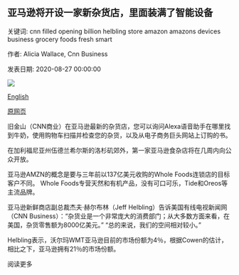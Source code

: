 ## 亚马逊将开设一家新杂货店，里面装满了智能设备

关键词: cnn filled opening billion helbling store amazon amazons devices business grocery foods fresh smart

作者: Alicia Wallace, Cnn Business

发表日期: 2020-08-27 00:00:00

![](https://cdn.cnn.com/cnnnext/dam/assets/200826145403-01-amazon-fresh-first-grocery-store-super-tease.jpg)

[English](Amazon%20is%20opening%20a%20new%20grocery%20store%20filled%20with%20smart%20devices.md)

[原网页](https://edition.cnn.com/2020/08/27/business/amazon-fresh-first-grocery-store/index.html)

旧金山（CNN商业）在亚马逊最新的杂货店，您可以询问Alexa语音助手在哪里找到牛奶，使用购物车扫描并检查您的杂货，以及从电子商务巨头网站上订购的书。

在加利福尼亚州伍德兰希尔斯的洛杉矶郊外，第一家亚马逊食杂店将在几周内向公众开放。

亚马逊AMZN的概念是要与三年前以137亿美元收购的Whole Foods连锁店的目标客户不同。 Whole Foods专营天然和有机产品，没有可口可乐，Tide和Oreos等主流品牌。

亚马逊新鲜商店副总裁杰夫·赫尔布林（Jeff Helbling）告诉美国有线电视新闻网（CNN Business）：“杂货业是一个非常庞大的消费部门；从大多数方面来看，在美国，杂货零售额为8000亿美元。” “总的来说，我们的空间相对较小。”

Helbling表示，沃尔玛WMT亚马逊目前的市场份额为4％，根据Cowen的估计，相比之下，亚马逊拥有21％的市场份额。

阅读更多